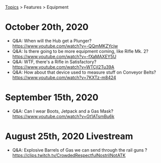[Topics](../../topics.md) > Features > Equipment

# October 20th, 2020
* Q&A: When will the Hub get a Plunger? https://www.youtube.com/watch?v=-QQmMKZYcjw
* Q&A: Is there going to be more equipment coming, like Rifle Mk. 2? https://www.youtube.com/watch?v=-fXaMAXEY5U
* Q&A: WTF, there's a Rifle in Satisfactory? https://www.youtube.com/watch?v=WTCjl2Tu39A
* Q&A: How about that device used to measure stuff on Conveyor Belts? https://www.youtube.com/watch?v=7KXTz-m8424

# September 15th, 2020
* Q&A: Can I wear Boots, Jetpack and a Gas Mask? https://www.youtube.com/watch?v=Gt1ATsmBu6k

# August 25th, 2020 Livestream
* Q&A: Explosive Barrels of Gas we can send through the rail guns ? https://clips.twitch.tv/CrowdedRespectfulNostrilNotATK
